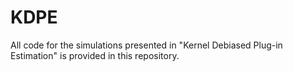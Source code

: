 # KDPE
All code for the simulations presented in "Kernel Debiased Plug-in Estimation" is provided in this repository.
